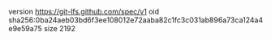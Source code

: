 version https://git-lfs.github.com/spec/v1
oid sha256:0ba24aeb03bd6f3ee108012e72aaba82c1fc3c031ab896a73ca124a4e9e59a75
size 2192

